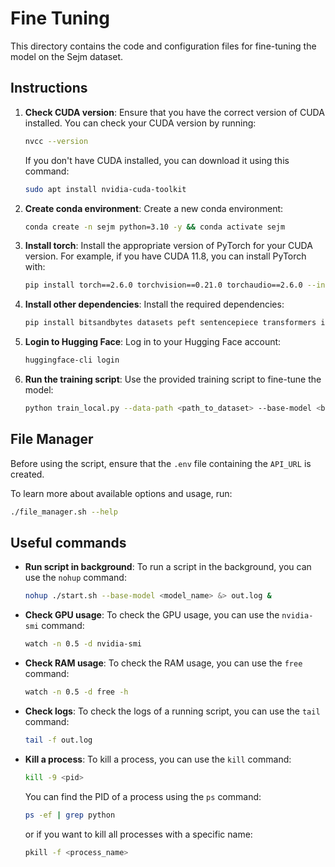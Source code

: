 # Fine Tuning
This directory contains the code and configuration files for fine-tuning the model on the Sejm dataset.

## Instructions

1. **Check CUDA version**: Ensure that you have the correct version of CUDA installed. You can check your CUDA version by running:
   ```bash
   nvcc --version
   ```
   If you don't have CUDA installed, you can download it using this command:
   ```bash
   sudo apt install nvidia-cuda-toolkit
   ```
2. **Create conda environment**: Create a new conda environment:
   ```bash
   conda create -n sejm python=3.10 -y && conda activate sejm
   ```
3. **Install torch**: Install the appropriate version of PyTorch for your CUDA version. For example, if you have CUDA 11.8, you can install PyTorch with:
   ```bash
   pip install torch==2.6.0 torchvision==0.21.0 torchaudio==2.6.0 --index-url https://download.pytorch.org/whl/cu118
   ```
4. **Install other dependencies**: Install the required dependencies:
   ```bash
   pip install bitsandbytes datasets peft sentencepiece transformers ipykernel protobuf wandb huggingface_hub[cli]
   ```
5. **Login to Hugging Face**: Log in to your Hugging Face account:
   ```bash
   huggingface-cli login
   ```
6. **Run the training script**: Use the provided training script to fine-tune the model:
   ```bash
   python train_local.py --data-path <path_to_dataset> --base-model <base_model>
   ```

## File Manager
Before using the script, ensure that the `.env` file containing the `API_URL` is created.

To learn more about available options and usage, run:

```bash
./file_manager.sh --help
```

## Useful commands
- **Run script in background**: To run a script in the background, you can use the `nohup` command:
  ```bash
  nohup ./start.sh --base-model <model_name> &> out.log &
  ```
- **Check GPU usage**: To check the GPU usage, you can use the `nvidia-smi` command:
  ```bash
  watch -n 0.5 -d nvidia-smi
  ```
- **Check RAM usage**: To check the RAM usage, you can use the `free` command:
  ```bash
  watch -n 0.5 -d free -h
  ```
- **Check logs**: To check the logs of a running script, you can use the `tail` command:
  ```bash
  tail -f out.log
  ```
- **Kill a process**: To kill a process, you can use the `kill` command:
  ```bash
  kill -9 <pid>
  ```
  You can find the PID of a process using the `ps` command:
  ```bash
  ps -ef | grep python
  ```
  or if you want to kill all processes with a specific name:
  ```bash
  pkill -f <process_name>
  ```
